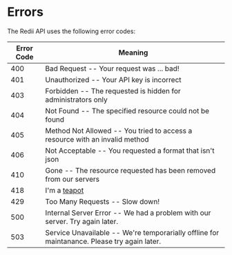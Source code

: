 # Errors

The Redii API uses the following error codes:


Error Code | Meaning
---------- | -------
400 | Bad Request -- Your request was ... bad!
401 | Unauthorized -- Your API key is incorrect
403 | Forbidden -- The requested is hidden for administrators only
404 | Not Found -- The specified resource could not be found
405 | Method Not Allowed -- You tried to access a resource with an invalid method
406 | Not Acceptable -- You requested a format that isn't json
410 | Gone -- The resource requested has been removed from our servers
418 | I'm a [teapot](https://en.wikipedia.org/wiki/Hyper_Text_Coffee_Pot_Control_Protocol)
429 | Too Many Requests -- Slow down!
500 | Internal Server Error -- We had a problem with our server. Try again later.
503 | Service Unavailable -- We're temporarially offline for maintanance. Please try again later.
